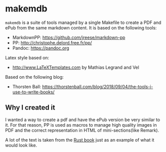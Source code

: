 # makemdb

`makemdb` is a suite of tools managed by a single Makefile to create a PDF and ePub
from the same markdown content. It is based on the following tools:

* MarkdownPP: https://github.com/jreese/markdown-pp
* PP: http://christophe.delord.free.fr/pp/
* Pandoc: https://pandoc.org

Latex style based on:

* http://www.LaTeXTemplates.com by Mathias Legrand and Vel

Based on the following blog:

* Thorsten Ball: https://thorstenball.com/blog/2018/09/04/the-tools-i-use-to-write-books/

## Why I created it

I wanted a way to create a pdf and have the ePub version be very similar
to it. For that reason, PP is used as macros to manage high quality images
in PDF and the correct representation in HTML of mini-sections(like Remark).

A lot of the text is taken from the [Rust book](https://github.com/rust-lang/book) just
as an example of what it would look like.
